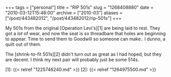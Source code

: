 +++
tags = ["personal"]
title = "RIP 501s"
slug = "1268408880"
date = "2010-03-12T15:48:00"
archive = ["2010-03"]
aliases = ["/post/443482012", "/post/443482012/rip-501s"]
+++

My 501s from the original [Operation Levi's][1] are being laid to rest.
They got a *lot* of wear, and now the seat is so threadbare that holes are
beginning to appear.  Time to send them to Goodwill so someone can make..
I dunno, a quilt out of them.

The [shrink-to-fit 501s][2] didn't turn out as great as I had hoped, but
they are decent.  I think my next pair will probably just be some 514s.

[1]: {{< relref "1225746240.md" >}}
[2]: {{< relref "1264975500.md" >}}
